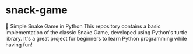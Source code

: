 # snack-game
🐍 Simple Snake Game in Python This repository contains a basic implementation of the classic Snake Game, developed using Python's turtle library. It's a great project for beginners to learn Python programming while having fun!

